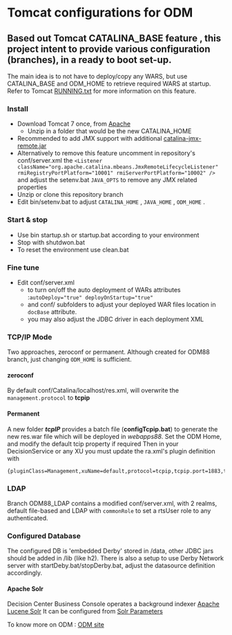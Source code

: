 # Tomcat configurations for ODM


 ## Based out **Tomcat**   CATALINA_BASE feature , this project intent to provide various configuration (branches), in a ready to boot set-up.
 
  The main idea is to not have to deploy/copy any WARS, but use CATALINA_BASE and ODM_HOME to retrieve required WARS at startup. Refer to Tomcat [RUNNING.txt](http://tomcat.apache.org/tomcat-7.0-doc/RUNNING.txt) for more information on this feature.

### Install

- Download Tomcat 7 once, from [Apache](http://tomcat.apache.org/download-70.cgi)
  - Unzip in a folder that would be the new CATALINA_HOME
- Recommended to add  JMX support with additional  [catalina-jmx-remote.jar](http://ftp.cixug.es/apache/tomcat/tomcat-7/v7.0.67/bin/extras/catalina-jmx-remote.jar)
 - Alternatively to remove this feature uncomment  in  repository's conf/server.xml the `<Listener className="org.apache.catalina.mbeans.JmxRemoteLifecycleListener" rmiRegistryPortPlatform="10001" rmiServerPortPlatform="10002" />` and adjust the setenv.bat `JAVA_OPTS` to remove any JMX related properties 
- Unzip or clone this repository branch
 - Edit bin/setenv.bat to adjust `CATALINA_HOME`  , `JAVA_HOME` , `ODM_HOME` .


### Start & stop
- Use bin startup.sh or startup.bat according to your environment
- Stop with shutdwon.bat
- To reset the environment use clean.bat

### Fine tune

- Edit conf/server.xml
  - to turn on/off the auto deployment of WARs attributes :`autoDeploy="true" deployOnStartup="true" `
  - and  conf/ subfolders to adjust your deployed WAR files location in `docBase` attribute.
  - you may also adjust the JDBC driver in each deployment XML



### TCP/IP Mode

Two approaches, zeroconf or permanent. Although created for ODM88 branch, just changing `ODM_HOME` is sufficient.
#### zeroconf
By default conf/Catalina/localhost/res.xml, will overwrite the `management.protocol` to **tcpip**
#### Permanent
A new folder ***tcpIP*** provides a batch file (**configTcpip.bat**) to generate the new res.war file which will be deployed in *webapps88*. Set the ODM Home, and modify the default tcip property if required
Then in your DecisionService or any XU you must update the ra.xml's plugin definition with 

    {pluginClass=Management,xuName=default,protocol=tcpip,tcpip.port=1883,tcpip.host=localhost,tcpip.retryInterval=2000}


### LDAP 
Branch ODM88_LDAP contains a modified conf/server.xml, with 2 realms, default file-based and LDAP with `commonRole` to set a rtsUser role to any authenticated.



### Configured Database
The configured DB is 'embedded Derby' stored in /data, other JDBC jars should be added in /lib (like h2).
There is also a setup to use Derby Network server with startDeby.bat/stopDerby.bat, adjust the datasource definition accordingly.


#### Apache Solr
Decision Center Business Console operates a background indexer [Apache Lucene Solr](https://lucene.apache.org/solr/) 
It can be configured from [Solr Parameters](https://www.ibm.com/support/knowledgecenter/SSQP76_8.7.0/com.ibm.odm.distrib.config.wlp/shared_config_topics/con_dcbc_solr_parameters.html)

To know more on ODM : [ODM site](http://www-03.ibm.com/software/products/en/category/operational-decision-management)